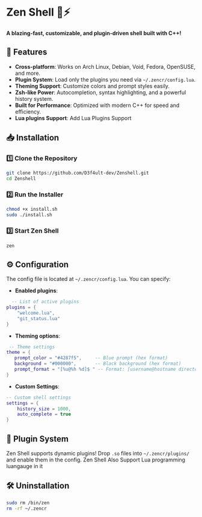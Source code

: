 # Zen Shell 🦈⚡  

**A blazing-fast, customizable, and plugin-driven shell built with C++!**  

## 🚀 Features  
- **Cross-platform**: Works on Arch Linux, Debian, Void, Fedora, OpenSUSE, and more.  
- **Plugin System**: Load only the plugins you need via `~/.zencr/config.lua`.  
- **Theming Support**: Customize colors and prompt styles easily.  
- **Zsh-like Power**: Autocompletion, syntax highlighting, and a powerful history system.  
- **Built for Performance**: Optimized with modern C++ for speed and efficiency.  
- **Lua plugins Support**: Add Lua Plugins Support 

## 📥 Installation  

### 1️⃣ Clone the Repository  
```sh
git clone https://github.com/D3f4ult-dev/Zenshell.git
cd Zenshell
```

### 2️⃣ Run the Installer  
```sh
chmod +x install.sh  
sudo ./install.sh  
```

### 3️⃣ Start Zen Shell  
```sh
zen  
```

## ⚙️ Configuration  

The config file is located at `~/.zencr/config.lua`. You can specify:  
- **Enabled plugins**:  
```lua
  -- List of active plugins
plugins = {
    "welcome.lua",
    "git_status.lua"
}
```  

- **Theming options**:  
 ```lua  
  -- Theme settings
theme = {
    prompt_color = "#4287f5",     -- Blue prompt (hex format)
    background = "#000000",       -- Black background (hex format)
    prompt_format = "[%u@%h %d]$ " -- Format: [username@hostname directory]$
}   
```
  
- **Custom Settings**:
```lua
-- Custom shell settings
settings = {
    history_size = 1000,
    auto_complete = true
}  
```

## 🔌 Plugin System  

Zen Shell supports dynamic plugins! Drop `.so` files into `~/.zencr/plugins/` and enable them in the config.
Zen Shell Also Support Lua programming luangauge in it   

## 🛠 Uninstallation  
```sh
sudo rm /bin/zen  
rm -rf ~/.zencr  
```
